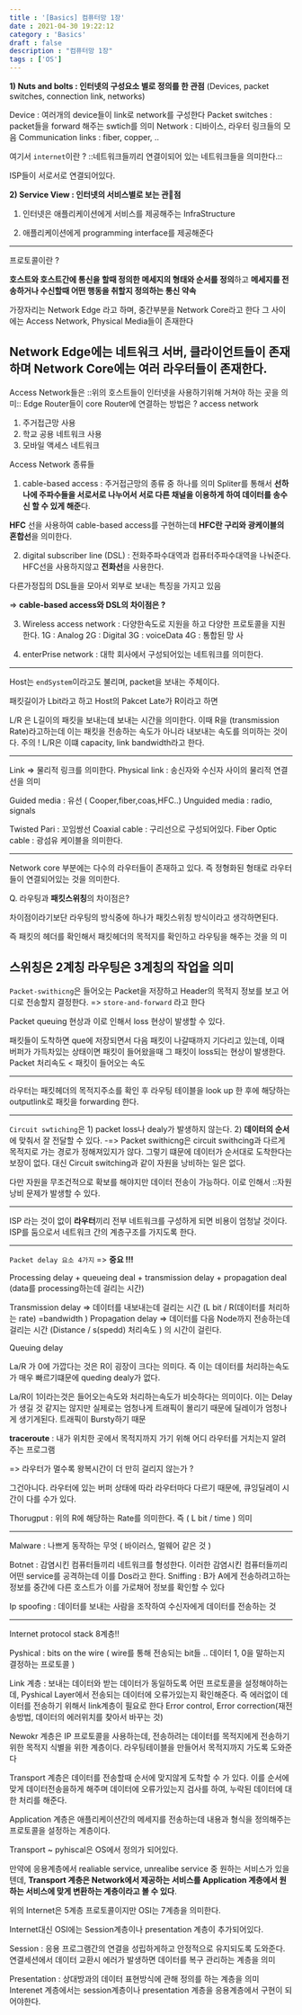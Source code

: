 ```yaml
---
title : '[Basics] 컴퓨터망 1장'
date : 2021-04-30 19:22:12
category : 'Basics'
draft : false
description : "컴퓨터망 1장"
tags : ['OS']
---
```


**1) Nuts and bolts : 인터넷의 구성요소 별로 정의를 한 관점**
(Devices, packet switches, connection link, networks)

Device : 여러개의 device들이 link로 network를 구성한다
 Packet switches : packet들을 forward 해주는 swtich를 의미
Network : 디바이스, 라우터 링크들의 모음
Communication links : fiber, copper, ..

여기서 `internet`이란 ?
::네트워크들끼리 연결이되어 있는 네트워크들을 의미한다.::

ISP들이 서로서로 연결되어있다.

**2) Service View : 인터넷의 서비스별로 보는 관점**

1) 인터넷은 애플리케이션에게 서비스를 제공해주는 InfraStructure

2) 애플리케이션에게 programming interface를 제공해준다

---

프로토콜이란 ? 

**호스트와 호스트간에 통신을 할때 정의한 메세지의 형태와 순서를 정의**하고 **메세지를 전송하거나 수신할때 어떤 행동을 취할지 정의하는 통신 약속**

가장자리는 Network Edge 라고 하며, 중간부분을 Network Core라고 한다
그 사이에는 Access Network, Physical Media들이 존재한다

Network Edge에는 네트워크 서버, 클라이언트들이 존재하며
Network Core에는 여러 라우터들이 존재한다.
---

 Access  Network들은 ::위의 호스트들이 인터넷을 사용하기위해 거쳐야 하는 곳을 의미::
Edge Router들이 core Router에 연결하는 방법은 ?
access network

1) 주거접근망 사용
2) 학교 공용 네트워크 사용
3) 모바일 액세스 네트워크

Access Network 종류들

1) cable-based access : 주거접근망의 종류 중 하나를 의미
Spliter를 통해서 **선하나에 주파수들을 서로서로 나누어서 서로 다른 채널을 이용하게 하여 데이터를 송수신 할 수 있게 해준**다.

**HFC** 선을 사용하여 cable-based access를 구현하는데 **HFC란 구리와 광케이블의 혼합선**을 의미한다.

2) digital subscriber line (DSL) : 전화주파수대역과 컴퓨터주파수대역을 나눠준다. HFC선을 사용하지않고 **전화선**을 사용한다.

다른가정집의 DSL들을 모아서 외부로 보내는 특징을 가지고 있음

=> **cable-based access와 DSL의 차이점은 ?**

3) Wireless access network : 다양한속도로 지원을 하고 다양한 프로토콜을 지원한다.
1G : Analog
2G : Digital
3G : voiceData
4G : 통합된 망 사

4) enterPrise network : 대학 회사에서 구성되어있는 네트워크를 의미한다.

---

Host는 `endSystem`이라고도 불리며, packet을 보내는 주체이다.

패킷길이가 Lbit라고 하고 Host의 Pakcet Late가 R이라고 하면

L/R 은 L길이의 패킷을 보내는데 보내는 시간을 의미한다.
이때 R을 (transmission Rate)라고하는데 이는 패킷을 전송하는 속도가 아니라 내보내는 속도를 의미하는 것이다. 주의 !
L/R은 이떄 capacity, link bandwidth라고 한다.

---

Link => 물리적 링크를 의미한다.
Physical link : 송신자와 수신자 사이의 물리적 연결선을 의미

Guided media : 유선 ( Cooper,fiber,coas,HFC..)
Unguided media : radio, signals

Twisted Pari : 꼬임쌍선
Coaxial cable : 구리선으로 구성되어있다.
Fiber Optic cable : 광섬유 케이블을 의미한다. 

---

Network core 부분에는 다수의 라우터들이 존재하고 있다.
즉 정형화된 형태로 라우터들이 연결되어있는 것을 의미한다.

Q. 라우팅과 **패킷스위칭**의 차이점은?

차이점이라기보단 라우팅의 방식중에 하나가 패킷스위칭 방식이라고 생각하면된다.

즉 패킷의 헤더를 확인해서 패킷헤더의 목적지를 확인하고 라우팅을 해주는 것을 의
미

스위칭은 2계칭 라우팅은 3계칭의 작업을 의미
---

`Packet-swithicng`은 들어오는 Packet을 저장하고 Header의 목적지 정보를 보고 어디로 전송할지 결정한다. => `store-and-forward` 라고 한다

Packet queuing 현상과 이로 인해서 loss 현상이 발생할 수 있다.

패킷들이 도착하면 que에 저장되면서 다음 패킷이 나갈때까지 기다리고 있는데, 이때 버퍼가 가득차있는 상태이면 패킷이 들어왔을때 그 패킷이 loss되는 현상이 발생한다.
Packet 처리속도 < 패킷이 들어오는 속도

---
라우터는 패킷헤더의 목적지주소를 확인 후 라우팅 테이블을 look up 한 후에 해당하는 outputlink로 패킷을 forwarding 한다.

---
`Circuit swtiching`은 1) packet loss나 dealy가 발생하지 않는다.
2) **데이터의 순서**에 맞춰서 잘 전달할 수 있다.
-=> Packet swithicng은 circuit swithcing과 다르게 목적지로 가는 경로가 정해져있지가 않다. 그렇기 떄문에 데이터가 순서대로 도착한다는 보장이 없다.
대신 Circuit switching과 같이 자원을 낭비하는 일은 없다.

다만 자원을 무조건적으로 확보를 해야지만 데이터 전송이 가능하다.
이로 인해서 ::자원낭비 문제가 발생할 수 있다.

---

ISP 라는 것이 없이 **라우터**끼리 전부 네트워크를 구성하게 되면 비용이 엄청날 것이다. ISP를 둠으로서 네트워크 간의 계층구조를 가지도록 한다.

---

`Packet delay 요소 4가지` => **중요 !!!**

Processing delay + queueing deal + transmission delay + propagation deal
(data를 processing하는데 걸리는 시간)

Transmission delay => 데이터를 내보내는데 걸리는 시간
(L bit / R(데이터를 처리하는 rate) =bandwidth )
Propagation delay => 데이터를 다음 Node까지 전송하는데 걸리는 시간
(Distance / s(spedd) 처리속도 ) 의 시간이 걸린다.


Queuing delay

La/R 가 0에 가깝다는 것은 R이 굉장이 크다는 의미다.
즉 이는 데이터를 처리하는속도가 매우 빠르기떄문에 queding dealy가 없다.

La/R이 1이라는것은 들어오는속도와 처리하는속도가 비슷하다는 의미이다.
이는 Delay가 생길 것 같지는 않지만 실제로는 엄청나게 트래픽이 몰리기 때문에 딜레이가 엄청나게 생기게된다. 트래픽이 Bursty하기 때문


**traceroute** : 내가 위치한 곳에서 목적지까지 가기 위해 어디 라우터를 거치는지 알려주는 프로그램

=> 라우터가 멀수록 왕복시간이 더 만히 걸리지 않는가 ?

그건아니다. 라우터에 있는 버퍼 상태에 따라 라우터마다 다르기 때문에, 큐잉딜레이 시간이 다를 수가 있다.

Thorugput : 위의 R에 해당하는 Rate를 의미한다. 즉 ( L bit / time ) 의미

---

Malware : 나쁘게 동작하는 무엇 ( 바이러스, 멀웨어 같은 것 )

Botnet : 감염시킨 컴퓨터들끼리 네트워크를 형성한다.
이러한 감염시킨 컴퓨터들끼리 어떤 service를 공격하는데 이를 Dos라고 한다.
Sniffing : B가 A에게 전송하려고하는 정보를 중간에 다른 호스트가 이를 가로채어 정보를 확인할 수 있다

Ip spoofing : 데이터를 보내는 사람을 조작하여 수신자에게 데이터를 전송하는 것

---

Internet protocol stack 8계층!!

Pyshical : bits on the wire ( wire를 통해 전송되는 bit들 .. 데이터 1, 0을 말하는지 결정하는 프로토콜 )

Link 계층 : 보내는 데이터와 받는 데이터가 동일하도록 어떤 프로토콜을 설정해야하는데, Pyshical Layer에서 전송되는 데이터에 오류가있는지 확인해준다.
즉 에러없이 데이터를 전송하기 위해서 link계층이 필요로 한다
Error control, Error correction(재전송방법, 데이터의 에러위치를 찾아서 바꾸는 것)

Newokr 계층은 IP 프로토콜을 사용하는데, 전송하려는 데이터를 목적지에게 전송하기 위한 목적지 식별을 위한 계층이다. 라우팅테이블을 만들어서 목적지까지 가도록 도와준다

Transport 계층은 데이터를 전송할때 순서에 맞지않게 도착할 수 가 있다. 이를 순서에 맞게 데이터전송을하게 해주며 데이터에 오류가있는지 검사를 하여, 누락된 데이터에 대한 처리를 해준다.

Application 계층은 애플리케이션간의 메세지를 전송하는데 내용과 형식을 정의해주는 프로토콜을 설정하는 계층이다.

Transport ~ pyhiscal은 OS에서 정의가 되어있다.

만약에 응용계층에서 realiable service, unrealibe service 중 원하는 서비스가 있을 텐데, **Transport 계층은 Network에서 제공하는 서비스를 Application 계층에서 원하는 서비스에 맞게 변환하는 계층이라고 볼 수 있다**.

위의 Internet은 5계층 프로토콜이지만 OSI는 7계층을 의미한다.

Internet대신 OSI에는 Session계층이나 presentation 계층이 추가되어있다.

Session : 응용 프로그램간의 연결을 성립하게하고 안정적으로 유지되도록 도와준다.
연결세션에서 데이터 교환시 에러가 발생하면 데이터를 복구 관리하는 계층을 의미

Presentation : 상대방과의 데이터 표현방식에 관해 정의를 하는 계층을 의미
Interenet 계층에서는 session계층이나 presentation 계층을 응용계층에서 구현이 되어야한다.


